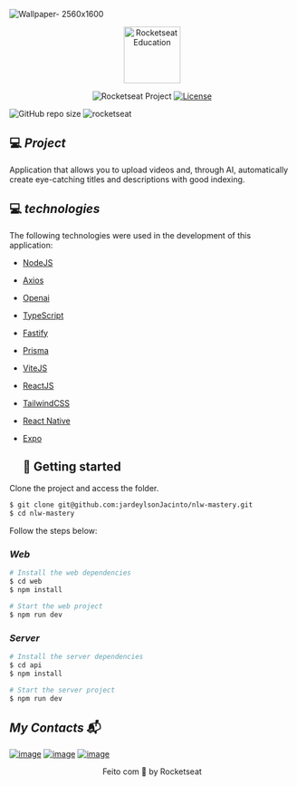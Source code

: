 ![Wallpaper- 2560x1600](https://github.com/jardeylsonJacinto/nlw-mastery/assets/93053356/4fa4a286-5a57-4444-842e-1ff02f8c07f0)

<p align="center">
  <img alt="Rocketseat Education" src="https://avatars.githubusercontent.com/u/69590972?s=200&v=4" width="100px" />
</p>

<p align="center">
  <img src="https://img.shields.io/static/v1?label=Rocketseat&message=Education&color=8257e5&labelColor=202024" alt="Rocketseat Project" />
  <a href="LICENSE"><img  src="https://img.shields.io/static/v1?label=License&message=MIT&color=8257e5&labelColor=202024" alt="License"></a>
</p>

![GitHub repo size](https://img.shields.io/github/repo-size/jardeylsonJacinto/NLW-setup)
![rocketseat](https://img.shields.io/static/v1?label=Taught%20by&message=Rocketseat&color=white&labelColor=8257E5)

## 💻 _Project_

Application that allows you to upload videos and, through AI, automatically create eye-catching titles and descriptions with good indexing.


## :computer: _technologies_

The following technologies were used in the development of this application:

- [NodeJS](https://nodejs.org/)
- [Axios](https://axios-http.com/)
- [Openai](https://www.npmjs.com/package/openai-api)
- [TypeScript](https://www.typescriptlang.org/)
- [Fastify](https://www.fastify.io/)
- [Prisma](https://www.prisma.io/)
- [ViteJS](https://vitejs.dev/)
- [ReactJS](https://reactjs.org/)
- [TailwindCSS](https://tailwindcss.com/)
- [React Native](https://reactnative.dev/)
- [Expo](https://expo.io/)

  ## :rocket: Getting started

Clone the project and access the folder.

```bash
$ git clone git@github.com:jardeylsonJacinto/nlw-mastery.git
$ cd nlw-mastery
```

Follow the steps below:

### _Web_

```bash
# Install the web dependencies
$ cd web
$ npm install

# Start the web project
$ npm run dev
```

### _Server_

```bash
# Install the server dependencies
$ cd api
$ npm install

# Start the server project
$ npm run dev
```

## _My Contacts_ :mailbox_with_mail:
[![image](https://img.shields.io/badge/LinkedIn-0077B5?style=for-the-badge&logo=linkedin&logoColor=white)](https://www.linkedin.com/in/jardeylson-jacinto-769769156)
[![image](https://img.shields.io/badge/Instagram-E4405F?style=for-the-badge&logo=instagram&logoColor=white)](https://www.instagram.com/jardeylsonjacinto/)
[![image](https://img.shields.io/badge/Gmail-D14836?style=for-the-badge&logo=gmail&logoColor=white)](jardeylsong.m@gmail.com)


<p align="center">
  Feito com 💜 by Rocketseat
</p>

<!--START_SECTION:footer-->

<br />

<!--END_SECTION:footer-->
